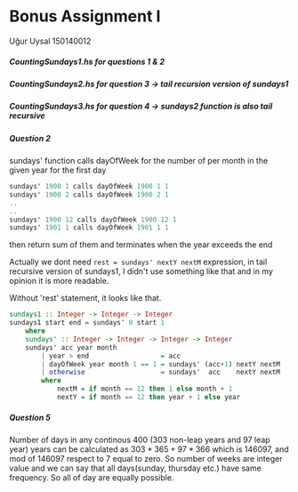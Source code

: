# Bonus Assignment I
Uğur Uysal 150140012

##### CountingSundays1.hs for questions 1 & 2
##### CountingSundays2.hs for question 3 -> tail recursion version of sundays1
##### CountingSundays3.hs for question 4 -> sundays2 function is also tail recursive

##### Question 2
sundays' function calls dayOfWeek for the number of per month in the given year for the first day

```haskell
sundays' 1900 1 calls dayOfWeek 1900 1 1
sundays' 1900 2 calls dayOfWeek 1900 2 1
..
..
sundays' 1900 12 calls dayOfWeek 1900 12 1
sundays' 1901 1 calls dayOfWeek 1901 1 1
```

then return sum of them and terminates when the year exceeds the end

Actually we dont need `rest = sundays' nextY nextM` expression, in tail recursive version of sundays1, I didn't use something like that and in my opinion it is more readable.

Without 'rest' statement, it looks like that.

```haskell
sundays1 :: Integer -> Integer -> Integer
sundays1 start end = sundays' 0 start 1
    where
    sundays' :: Integer -> Integer -> Integer -> Integer
    sundays' acc year month
        | year > end                  = acc
        | dayOfWeek year month 1 == 1 = sundays' (acc+1) nextY nextM
        | otherwise                   = sundays'  acc    nextY nextM
        where
            nextM = if month == 12 then 1 else month + 1
            nextY = if month == 12 then year + 1 else year
```

##### Question 5
Number of days in any continous $400$ (303 non-leap years and 97 leap year) years can be calculated as $303*365 + 97 * 366$ which is $146097$, and mod of $146097$ respect to $7$ equal to zero. So number of weeks are integer value and we can say that all days(sunday, thursday etc.) have same frequency. So all of day are equally possible.
